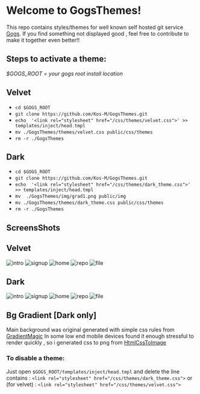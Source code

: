 # Welcome to GogsThemes!

This repo contains styles/themes  for well known self hosted git service [Gogs](https://gogs.io/).
If you find something not displayed good  , feel free to contribute
 to make it together even better!!
 
## Steps to activate a theme:
*$GOGS_ROOT = your gogs root install location*


## Velvet
 - ````cd $GOGS_ROOT```` 
 - ```git clone https://github.com/Kos-M/GogsThemes.git```
 - ````echo  '<link rel="stylesheet" href="/css/themes/velvet.css">' >> templates/inject/head.tmpl```` 
 - ```mv ./GogsThemes/themes/velvet.css public/css/themes```
 - ```rm -r ./GogsThemes```

 ## Dark
 - ````cd $GOGS_ROOT```` 
 - ```git clone https://github.com/Kos-M/GogsThemes.git```
 - ````echo  '<link rel="stylesheet" href="/css/themes/dark_theme.css">' >> templates/inject/head.tmpl```` 
 - ```mv  ./GogsThemes/img/grad1.png public/img```
 - ```mv ./GogsThemes/themes/dark_theme.css public/css/themes```
 - ```rm -r ./GogsThemes```

## ScreensShots

## Velvet

![intro](https://raw.githubusercontent.com/Kos-M/GogsThemes/master/img/screenShots/velvet/intro.png) ![signup](https://raw.githubusercontent.com/Kos-M/GogsThemes/master/img/screenShots/velvet/signup.png)
![home](https://raw.githubusercontent.com/Kos-M/GogsThemes/master/img/screenShots/velvet/home.png) ![repo](https://raw.githubusercontent.com/Kos-M/GogsThemes/master/img/screenShots/velvet/repo.png)
![file](https://raw.githubusercontent.com/Kos-M/GogsThemes/master/img/screenShots/velvet/file.png)

## Dark

![intro](https://raw.githubusercontent.com/Kos-M/GogsThemes/master/img/screenShots/intro.png) ![signup](https://raw.githubusercontent.com/Kos-M/GogsThemes/master/img/screenShots/signup.png)
![home](https://raw.githubusercontent.com/Kos-M/GogsThemes/master/img/screenShots/home.png) ![repo](https://raw.githubusercontent.com/Kos-M/GogsThemes/master/img/screenShots/repo.png)
![file](https://raw.githubusercontent.com/Kos-M/GogsThemes/master/img/screenShots/file.png)
 

## Bg Gradient [Dark only]

Main background was original generated with simple css rules from  [GradientMagic](https://www.gradientmagic.com)
In some low end mobile devices found it enough  stressful to render quickly , so i generated css to png from [HtmlCssToImage](https://htmlcsstoimage.com/)

### To disable a theme:
Just open ```$GOGS_ROOT/templates/inject/head.tmpl``` and delete 
the line contains : ```<link rel="stylesheet" href="/css/themes/dark_theme.css">```
or (for velvet) : ```<link rel="stylesheet" href="/css/themes/velvet.css">```
